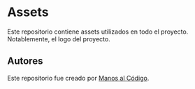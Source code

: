 # Assets

Este repositorio contiene assets utilizados en todo el proyecto. Notablemente, el logo del proyecto.

## Autores

Este repositorio fue creado por [Manos al Código](https://github.com/manos-al-codigo).
